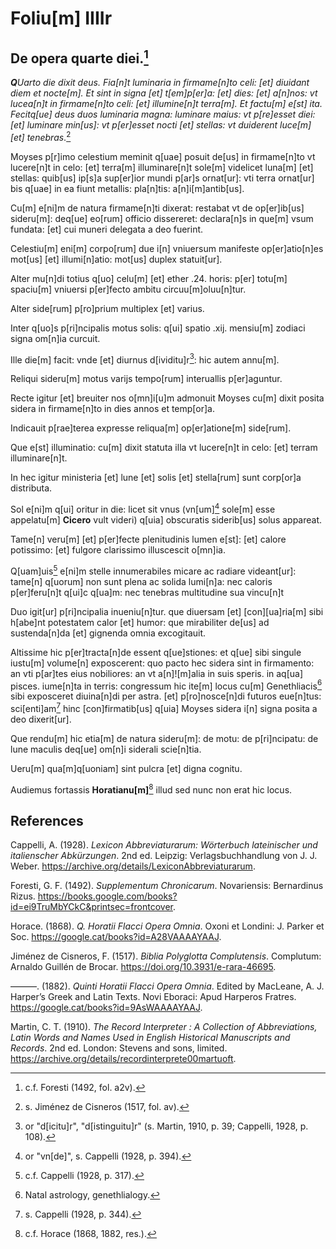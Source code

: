  # Foliu[m] IIIIr

## De opera quarte diei.[^1]

***Q**Uarto die dixit deus.
Fia[n]t luminaria in firmame[n]to celi: [et] diuidant diem et nocte[m].
Et sint in signa [et] t[em]p[er]a: [et] dies: [et] a[n]nos:  vt lucea[n]t in firmame[n]to celi: [et] illumine[n]t terra[m].
Et factu[m] e[st] ita.
Fecitq[ue] deus duos luminaria magna: luminare maius: vt p[re]esset diei: [et] luminare min[us]: vt p[er]esset nocti [et] stellas: vt duiderent luce[m] [et] tenebras*.[^2]

Moyses p[r]imo celestium meminit q[uae] posuit de[us] in firmame[n]to vt lucere[n]t in celo: [et] terra[m] illuminare[n]t sole[m] videlicet luna[m] [et] stellas: quib[us] ip[s]a sup[er]ior mundi p[ar]s ornat[ur]: vti terra ornat[ur] bis q[uae] in ea fiunt metallis: pla[n]tis: a[n]i[m]antib[us].

Cu[m] e[ni]m de natura firmame[n]ti dixerat: restabat vt de op[er]ib[us] sideru[m]: deq[ue] eo[rum] officio dissereret: declara[n]s in que[m] vsum fundata: [et] cui muneri delegata a deo fuerint.

Celestiu[m] eni[m] corpo[rum] due i[n] vniuersum manifeste op[er]atio[n]es mot[us] [et] illumi[n]atio: mot[us] duplex statuit[ur].

Alter mu[n]di totius q[uo] celu[m] [et] ether .24. horis: p[er] totu[m] spaciu[m] vniuersi p[er]fecto ambitu circuu[m]oluu[n]tur.


Alter side[rum] p[ro]prium multiplex [et] varius.

Inter q[uo]s p[ri]ncipalis motus solis: q[ui] spatio .xij. mensiu[m] zodiaci signa om[n]ia curcuit.

Ille die[m] facit: vnde [et] diurnus d[ividitu]r[^3]: hic autem annu[m].

Reliqui sideru[m] motus varijs tempo[rum] interuallis p[er]aguntur.

Recte igitur [et] breuiter nos o[mn]i[u]m admonuit Moyses cu[m] dixit posita sidera in firmame[n]to in dies annos et temp[or]a.

Indicauit p[rae]terea expresse reliqua[m] op[er]atione[m] side[rum].

Que e[st] illuminatio: cu[m] dixit statuta illa vt lucere[n]t in celo: [et] terram illuminare[n]t.

In hec igitur ministeria [et] lune [et] solis [et] stella[rum] sunt corp[or]a distributa.

Sol e[ni]m q[ui] oritur in die: licet sit vnus (vn[um][^4] sole[m] esse appelatu[m] **Cicero** vult videri) q[uia] obscuratis siderib[us] solus appareat.

Tame[n] veru[m] [et] p[er]fecte plenitudinis lumen e[st]: [et] calore potissimo: [et] fulgore clarissimo illuscescit o[mn]ia.

Q[uam]uis[^5] e[ni]m stelle innumerabiles micare ac radiare videant[ur]: tame[n] q[uorum] non sunt plena ac solida lumi[n]a: nec caloris p[er]feru[n]t q[ui]c q[ua]m: nec tenebras multitudine sua vincu[n]t

Duo igit[ur] p[ri]ncipalia inueniu[n]tur. que diuersam [et]  [con][ua]ria[m] sibi h[abe]nt potestatem calor [et] humor: que mirabiliter de[us] ad sustenda[n]da [et] gignenda omnia excogitauit.

Altissime hic p[er]tracta[n]de essent q[ue]stiones: et q[ue] sibi singule iustu[m] volume[n] exposcerent: quo pacto hec sidera sint in firmamento: an vti p[ar]tes eius nobiliores: an vt a[n]![m]alia in suis speris. in aq[ua] pisces. iume[n]ta in terris: congressum hic ite[m] locus cu[m] Genethliacis[^6] sibi exposceret diuina[n]di per astra. [et] p[ro]nosce[n]di futuros eue[n]tus: sci[enti]am[^7] hinc [con]firmatib[us] q[uia] Moyses sidera  i[n] signa posita a deo dixerit[ur].

Que rendu[m] hic etia[m] de natura sideru[m]: de motu: de p[ri]ncipatu: de lune maculis deq[ue] om[n]i siderali scie[n]tia.

Ueru[m] qua[m]q[uoniam] sint pulcra [et] digna cognitu.

Audiemus fortassis **Horatianu[m]**[^8] illud sed nunc non erat hic locus.

[^1]: c.f. Foresti (1492, fol. a2v).  
[^2]: s. Jiménez de Cisneros (1517, fol. av).  
[^3]: or "d[icitu]r", "d[istinguitu]r" (s. Martin, 1910, p. 39; Cappelli, 1928, p. 108).  
[^4]: or "vn[de]", s. Cappelli (1928, p. 394).  
[^5]: c.f. Cappelli (1928, p. 317).  
[^6]: Natal astrology, genethlialogy.   
[^7]: s. Cappelli (1928, p. 344).  
[^8]: c.f. Horace (1868, 1882, res.).

## References

Cappelli, A. (1928). *Lexicon Abbreviaturarum: Wörterbuch lateinischer und italienscher Abkürzungen*. 2nd ed. Leipzig: Verlagsbuchhandlung von J. J. Weber. https://archive.org/details/LexiconAbbreviaturarum.

Foresti, G. F. (1492). *Supplementum Chronicarum*. Novariensis: Bernardinus Rizus. https://books.google.com/books?id=ei9TruMbYCkC&printsec=frontcover.

Horace. (1868). *Q. Horatii Flacci Opera Omnia*. Oxoni et Londini: J. Parker et Soc. https://google.cat/books?id=A28VAAAAYAAJ.

Jiménez de Cisneros, F. (1517). *Biblia Polyglotta Complutensis*. Complutum: Arnaldo Guillén de Brocar. https://doi.org/10.3931/e-rara-46695.

———. (1882). *Quinti Horatii Flacci Opera Omnia*. Edited by MacLeane, A. J. Harper’s Greek and Latin Texts. Novi Eboraci: Apud Harperos Fratres. https://google.cat/books?id=9AsWAAAAYAAJ.

Martin, C. T. (1910). *The Record Interpreter : A Collection of Abbreviations, Latin Words and Names Used in English Historical Manuscripts and Records*. 2nd ed. London: Stevens and sons, limited. https://archive.org/details/recordinterprete00martuoft.
